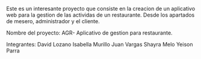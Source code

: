 Este es un interesante proyecto que consiste en la creacion de un aplicativo web para la gestion de las actividas de un restaurante.
Desde los apartados de mesero, administrador y el cliente.

Nombre del proyecto: AGR- Aplicativo de gestion para restaurante.

Integrantes: 
David Lozano 
Isabella Murillo 
Juan Vargas 
Shayra Melo 
Yeison Parra
